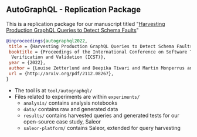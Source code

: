 ## AutoGraphQL - Replication Package

This is a replication package for our manuscript titled "[Harvesting Production GraphQL Queries to Detect Schema Faults](http://arxiv.org/pdf/2112.08267)"

```bibtex
@inproceedings{autographql2022,
 title = {Harvesting Production GraphQL Queries to Detect Schema Faults},
 booktitle = {Proceedings of the International Conference on Software Testing,
  Verification and Validation (ICST)},
 year = {2022},
 author = {Louise Zetterlund and Deepika Tiwari and Martin Monperrus and Benoit Baudry},
 url = {http://arxiv.org/pdf/2112.08267},
}
```

- The tool is at `tool/autographql/`
- Files related to experiments are within `experiments/`
  - `analysis/` contains analysis notebooks
  - `data/` contains raw and generated data
  - `results/` contains harvested queries and generated tests for our open-source case study, Saleor
  - `saleor-platform/` contains Saleor, extended for query harvesting
